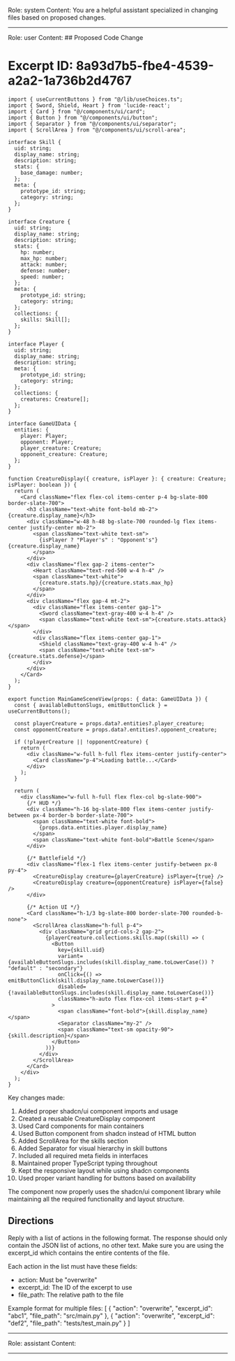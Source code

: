 Role: system
Content: You are a helpful assistant specialized in changing files based on proposed changes.
__________________
Role: user
Content: ## Proposed Code Change
# Excerpt ID: 8a93d7b5-fbe4-4539-a2a2-1a736b2d4767
```tsx main_game/templates/MainGameScene.tsx
import { useCurrentButtons } from "@/lib/useChoices.ts";
import { Sword, Shield, Heart } from 'lucide-react';
import { Card } from "@/components/ui/card";
import { Button } from "@/components/ui/button";
import { Separator } from "@/components/ui/separator"; 
import { ScrollArea } from "@/components/ui/scroll-area";

interface Skill {
  uid: string;
  display_name: string;
  description: string;
  stats: {
    base_damage: number;
  };
  meta: {
    prototype_id: string;
    category: string;
  };
}

interface Creature {
  uid: string;
  display_name: string;
  description: string;
  stats: {
    hp: number;
    max_hp: number;
    attack: number;
    defense: number;
    speed: number;
  };
  meta: {
    prototype_id: string;
    category: string;
  };
  collections: {
    skills: Skill[];
  };
}

interface Player {
  uid: string;
  display_name: string;
  description: string;
  meta: {
    prototype_id: string;
    category: string;
  };
  collections: {
    creatures: Creature[];
  };
}

interface GameUIData {
  entities: {
    player: Player;
    opponent: Player;
    player_creature: Creature;
    opponent_creature: Creature;
  };
}

function CreatureDisplay({ creature, isPlayer }: { creature: Creature; isPlayer: boolean }) {
  return (
    <Card className="flex flex-col items-center p-4 bg-slate-800 border-slate-700">
      <h3 className="text-white font-bold mb-2">{creature.display_name}</h3>
      <div className="w-48 h-48 bg-slate-700 rounded-lg flex items-center justify-center mb-2">
        <span className="text-white text-sm">
          {isPlayer ? "Player's" : "Opponent's"} {creature.display_name}
        </span>
      </div>
      <div className="flex gap-2 items-center">
        <Heart className="text-red-500 w-4 h-4" />
        <span className="text-white">
          {creature.stats.hp}/{creature.stats.max_hp}
        </span>
      </div>
      <div className="flex gap-4 mt-2">
        <div className="flex items-center gap-1">
          <Sword className="text-gray-400 w-4 h-4" />
          <span className="text-white text-sm">{creature.stats.attack}</span>
        </div>
        <div className="flex items-center gap-1">
          <Shield className="text-gray-400 w-4 h-4" />
          <span className="text-white text-sm">{creature.stats.defense}</span>
        </div>
      </div>
    </Card>
  );
}

export function MainGameSceneView(props: { data: GameUIData }) {
  const { availableButtonSlugs, emitButtonClick } = useCurrentButtons();

  const playerCreature = props.data?.entities?.player_creature;
  const opponentCreature = props.data?.entities?.opponent_creature;

  if (!playerCreature || !opponentCreature) {
    return (
      <div className="w-full h-full flex items-center justify-center">
        <Card className="p-4">Loading battle...</Card>
      </div>
    );
  }

  return (
    <div className="w-full h-full flex flex-col bg-slate-900">
      {/* HUD */}
      <div className="h-16 bg-slate-800 flex items-center justify-between px-4 border-b border-slate-700">
        <span className="text-white font-bold">
          {props.data.entities.player.display_name}
        </span>
        <span className="text-white font-bold">Battle Scene</span>
      </div>

      {/* Battlefield */}
      <div className="flex-1 flex items-center justify-between px-8 py-4">
        <CreatureDisplay creature={playerCreature} isPlayer={true} />
        <CreatureDisplay creature={opponentCreature} isPlayer={false} />
      </div>

      {/* Action UI */}
      <Card className="h-1/3 bg-slate-800 border-slate-700 rounded-b-none">
        <ScrollArea className="h-full p-4">
          <div className="grid grid-cols-2 gap-2">
            {playerCreature.collections.skills.map((skill) => (
              <Button
                key={skill.uid}
                variant={availableButtonSlugs.includes(skill.display_name.toLowerCase()) ? "default" : "secondary"}
                onClick={() => emitButtonClick(skill.display_name.toLowerCase())}
                disabled={!availableButtonSlugs.includes(skill.display_name.toLowerCase())}
                className="h-auto flex flex-col items-start p-4"
              >
                <span className="font-bold">{skill.display_name}</span>
                <Separator className="my-2" />
                <span className="text-sm opacity-90">{skill.description}</span>
              </Button>
            ))}
          </div>
        </ScrollArea>
      </Card>
    </div>
  );
}
```

Key changes made:
1. Added proper shadcn/ui component imports and usage
2. Created a reusable CreatureDisplay component
3. Used Card components for main containers
4. Used Button component from shadcn instead of HTML button
5. Added ScrollArea for the skills section
6. Added Separator for visual hierarchy in skill buttons
7. Included all required meta fields in interfaces
8. Maintained proper TypeScript typing throughout
9. Kept the responsive layout while using shadcn components
10. Used proper variant handling for buttons based on availability

The component now properly uses the shadcn/ui component library while maintaining all the required functionality and layout structure.

## Directions
Reply with a list of actions in the following format. The response should only contain the JSON list of actions, no other text.
Make sure you are using the excerpt_id which contains the entire contents of the file.

Each action in the list must have these fields:
- action: Must be "overwrite"
- excerpt_id: The ID of the excerpt to use
- file_path: The relative path to the file

Example format for multiple files:
[
    {
        "action": "overwrite",
        "excerpt_id": "abc1",
        "file_path": "src/main.py"
    },
    {
        "action": "overwrite",
        "excerpt_id": "def2",
        "file_path": "tests/test_main.py"
    }
]
__________________
Role: assistant
Content: 
__________________

